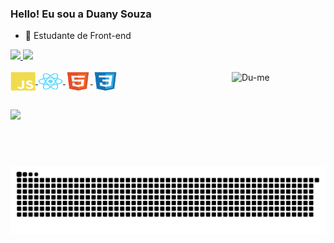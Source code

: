 ### Hello! Eu sou a Duany Souza

- 🌱 Estudante de Front-end

<div>
  <a href="https://github.com/DuanySouza">
  <img height="180em" src="https://github-readme-stats.vercel.app/api?username=DuanySouza&show_icons=true&theme=tokyonight&include_all_commits=true&count_private=true"/>
  <img height="180em" src="https://github-readme-stats.vercel.app/api/top-langs/?username=DuanySouza&layout=compact&langs_count=7&theme=tokyonight"/>
</div>
<div style="display: inline_block"><br>
  <img align="center" alt="Du-Js" height="30" width="40" src="https://raw.githubusercontent.com/devicons/devicon/master/icons/javascript/javascript-plain.svg">
  <img align="center" alt="Du-React" height="30" width="40" src="https://raw.githubusercontent.com/devicons/devicon/master/icons/react/react-original.svg">
  <img align="center" alt="Du-HTML" height="30" width="40" src="https://raw.githubusercontent.com/devicons/devicon/master/icons/html5/html5-original.svg">
  <img align="center" alt="Du-CSS" height="30" width="40" src="https://raw.githubusercontent.com/devicons/devicon/master/icons/css3/css3-original.svg">
  <img align="right" alt="Du-me" height="150" width="150" src="https://media.giphy.com/media/GceNbAOA4Jhb88EqyZ/giphy.gif?cid=790b761112f0ec394b78f43071876ccd7d246dc4aa25e20f&rid=giphy.gif&ct=g">
</div>
  
  ##
  
<div> 
  <a href="https://www.linkedin.com/in/duany/" target="_blank"><img src="https://img.shields.io/badge/-LinkedIn-%230077B5?style=for-the-badge&logo=linkedin&logoColor=white" target="_blank"></a> 
 
  ![Snake animation](https://github.com/DuanySouza/DuanySouza/blob/output/github-contribution-grid-snake.svg)
 
</div>

